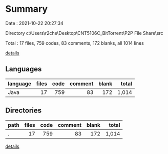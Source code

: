 # Summary

Date : 2021-10-22 20:27:34

Directory c:\Users\r2che\Desktop\CNT5106C_BitTorrent\P2P File Share\src

Total : 17 files,  759 codes, 83 comments, 172 blanks, all 1014 lines

[details](details.md)

## Languages
| language | files | code | comment | blank | total |
| :--- | ---: | ---: | ---: | ---: | ---: |
| Java | 17 | 759 | 83 | 172 | 1,014 |

## Directories
| path | files | code | comment | blank | total |
| :--- | ---: | ---: | ---: | ---: | ---: |
| . | 17 | 759 | 83 | 172 | 1,014 |

[details](details.md)